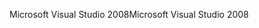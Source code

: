 <span data-ttu-id="fa798-101">Microsoft Visual Studio 2008</span><span class="sxs-lookup"><span data-stu-id="fa798-101">Microsoft Visual Studio 2008</span></span>